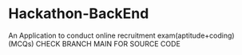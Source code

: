 # Hackathon-BackEnd
An Application to conduct  online recruitment exam(aptitude+coding)(MCQs)
CHECK BRANCH MAIN FOR SOURCE CODE
